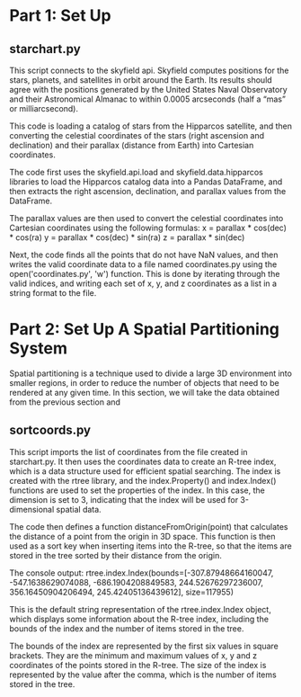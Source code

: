 # Part 1: Set Up

## starchart.py

This script connects to the skyfield api. Skyfield computes positions for the stars, planets, and satellites in orbit around the Earth. Its results should agree with the positions generated by the United States Naval Observatory and their Astronomical Almanac to within 0.0005 arcseconds (half a “mas” or milliarcsecond).

This code is loading a catalog of stars from the Hipparcos satellite, and then converting the celestial coordinates of the stars (right ascension and declination) and their parallax (distance from Earth) into Cartesian coordinates.

The code first uses the skyfield.api.load and skyfield.data.hipparcos libraries to load the Hipparcos catalog data into a Pandas DataFrame, and then extracts the right ascension, declination, and parallax values from the DataFrame.

The parallax values are then used to convert the celestial coordinates into Cartesian coordinates using the following formulas:
x = parallax * cos(dec) * cos(ra)
y = parallax * cos(dec) * sin(ra)
z = parallax * sin(dec)

Next, the code finds all the points that do not have NaN values, and then writes the valid coordinate data to a file named coordinates.py using the open('coordinates.py', 'w') function. This is done by iterating through the valid indices, and writing each set of x, y, and z coordinates as a list in a string format to the file.

# Part 2: Set Up A Spatial Partitioning System

Spatial partitioning is a technique used to divide a large 3D environment into smaller regions, in order to reduce the number of objects that need to be rendered at any given time. In this section, we will take the data obtained from the previous section and 

## sortcoords.py

This script imports the list of coordinates from the file created in starchart.py. It then uses the coordinates data to create an R-tree index, which is a data structure used for efficient spatial searching. The index is created with the rtree library, and the index.Property() and index.Index() functions are used to set the properties of the index. In this case, the dimension is set to 3, indicating that the index will be used for 3-dimensional spatial data.

The code then defines a function distanceFromOrigin(point) that calculates the distance of a point from the origin in 3D space. This function is then used as a sort key when inserting items into the R-tree, so that the items are stored in the tree sorted by their distance from the origin.

The console output:
rtree.index.Index(bounds=[-307.87948664160047, -547.1638629074088, -686.1904208849583, 244.52676297236007, 356.16450904206494, 245.42405136439612], size=117955)

This is the default string representation of the rtree.index.Index object, which displays some information about the R-tree index, including the bounds of the index and the number of items stored in the tree.

The bounds of the index are represented by the first six values in square brackets. They are the minimum and maximum values of x, y and z coordinates of the points stored in the R-tree. The size of the index is represented by the value after the comma, which is the number of items stored in the tree.